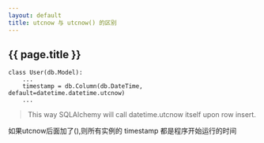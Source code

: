 ```yaml
---
layout: default
title: utcnow 与 utcnow() 的区别
---
```


## {{ page.title }}

	class User(db.Model):
		...	
		timestamp = db.Column(db.DateTime, default=datetime.datetime.utcnow)
		...

>This way SQLAlchemy will call datetime.utcnow itself upon row insert.

如果utcnow后面加了(),则所有实例的 timestamp 都是程序开始运行的时间